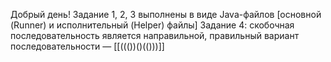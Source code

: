 Добрый день!
Задание 1, 2, 3 выполнены в виде Java-файлов [основной (Runner) и исполнительный (Helper) файлы]
Задание 4: скобочная последовательность является направильной, правильный вариант последовательности — [[((())()(()))]]
